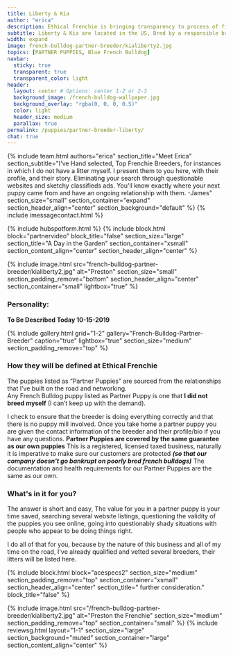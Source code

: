 ```yaml
---
title: Liberty & Kia
author: "erica"
description: Ethical Frenchie is bringing transparency to process of finding your furbaby.  By visiting and qualifying breeders, we save you the time of searching through sketchy websites and classifieds listings. We bring you their stories.
subtitle: Liberty & Kia are located in the US, Bred by a responsible breeder whom simply has a lot going on.
width: expand
image: french-bulldog-partner-breeder/kialiberty2.jpg
topics: [PARTNER PUPPIES, Blue French Bulldog]
navbar:
  sticky: true
  transparent: true
  transparent_color: light
header:
  layout: center # Options: center 1-2 or 2-3
  background_image: /french-bulldog-wallpaper.jpg
  background_overlay: "rgba(0, 0, 0, 0.5)"
  color: light
  header_size: medium
  parallax: true
permalink: /puppies/partner-breeder-liberty/
chat: true
---
```

{% include 
  team.html 
  authors="erica" 
  section_title="Meet Erica" 
  section_subtitle="I've Hand selected, Top Frenchie Breeders, for instances in which I do not have a litter myself. I present them to you here, with their profile, and their story. Eliminating your search through questionable websites and sketchy classifieds ads. You'll know exactly where your next puppy came from and have an ongoing relationship with them. -James" 
  section_size="small"
  section_container="expand"
  section_header_align="center"
  section_background="default"
%}
{% include imessagecontact.html %}

{% include hubspotform.html %}
{% include block.html 
  block="partnervideo"
  block_title="false"
  section_size="large"
  section_title="A Day in the Garden" 
  section_container="xsmall"
  section_content_align="center"
  section_header_align="center"
%}

  {% include image.html 
	src="french-bulldog-partner-breeder/kialiberty2.jpg"
  alt="Preston"
  section_size="small"
  section_padding_remove="bottom"
  section_header_align="center"
  section_container="small"
  lightbox="true"
%}


### Personality: 
**To Be Described Today 10-15-2019**

{% include gallery.html 
	grid="1-2"
	gallery="French-Bulldog-Partner-Breeder"
	caption="true"
	lightbox="true"
  section_size="medium"
  section_padding_remove="top"
%}
### How they will be defined at Ethical Frenchie
The puppies listed as “Partner Puppies” are sourced from the relationships that I’ve built on the road and networking.  
Any French Bulldog puppy listed as Partner Puppy is one that 	__**I did not breed myself**__ (I can’t keep up with the demand).

I check to ensure that the breeder is doing everything correctly and that there is no puppy mill involved.  Once you take home a partner puppy you are given the contact information of the breeder and their profile/bio if you have any questions.
__**Partner Puppies are covered by the same guarantee as our own puppies**__ This is a registered, licensed taxed business, naturally it is imperative to make sure our customers are protected __*(so that our company doesn't go bankrupt on poorly bred french bulldogs)*__  The documentation and health requirements for our Partner Puppies are the same as our own.

### What's in it for you?
The answer is short and easy, The value for you in a partner puppy is your time saved, searching several website listings, questioning the validity of the puppies you see online, going into questionably shady situations with people who appear to be doing things right.

I do all of that for you, because by the nature of this business and all of my time on the road, I've already qualified and vetted several breeders, their litters will be listed here.


{% include block.html 
  block="acespecs2"
  section_size="medium"
  section_padding_remove="top"
  section_container="xsmall"
  section_header_align="center"
  section_title=" further consideration."
  block_title="false"
%}

{% include image.html 
	src="/french-bulldog-partner-breeder/kialiberty2.jpg"
  alt="Preston the Frenchie"
  section_size="medium"
  section_padding_remove="top"
  section_container="small"
%}
{% include reviewsg.html 
   layout="1-1"
  section_size="large"
  section_background="muted"
  section_container="large"
  section_content_align="center"
%}
